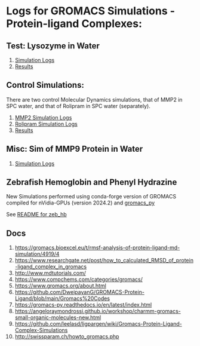 # Logs for GROMACS Simulations - Protein-ligand Complexes:

## Test: Lysozyme in Water

1. [Simulation Logs](lysozyme/gromacs_logs.md)
2. [Results](lysozyme/post-processing/EM_pp.ipynb)

## Control Simulations: 

There are two control Molecular Dynamics simulations, that of MMP2 in SPC water,
and that of Rolipram in SPC water (separately).
 
1. [MMP2 Simulation Logs](MMP2_Rolipram/MMP2_Protein/gromacs_logs.md)
2. [Rolipram Simulation Logs](MMP2_Rolipram/Rolipram/gromacs_logs.md)
3. [Results](MMP2_Rolipram/post-processing/EM_pp.ipynb)


## Misc: Sim of MMP9 Protein in Water

1. [Simulation Logs](MMP9_protein/gromacs_logs.md)

## Zebrafish Hemoglobin and Phenyl Hydrazine

New Simulations performed using conda-forge version of GROMACS compiled for nVidia-GPUs (version 2024.2) and [gromacs_py](https://gromacs-py.readthedocs.io/en/latest/index.html)

See [README for zeb_hb](zeb_hb/README.md)

## Docs

1. https://gromacs.bioexcel.eu/t/rmsf-analysis-of-protein-ligand-md-simulation/4919/4
2. https://www.researchgate.net/post/how_to_calculated_RMSD_of_protein-ligand_complex_in_gromacs
3. http://www.mdtutorials.com/
4. https://www.compchems.com/categories/gromacs/
5. https://www.gromacs.org/about.html
6. https://github.com/DweipayanG/GROMACS-Protein-Ligand/blob/main/Gromacs%20Codes
7. https://gromacs-py.readthedocs.io/en/latest/index.html
8. https://angeloraymondrossi.github.io/workshop/charmm-gromacs-small-organic-molecules-new.html
9. https://github.com/leelasd/ligpargen/wiki/Gromacs-Protein-Ligand-Complex-Simulations
10. http://swissparam.ch/howto_gromacs.php
